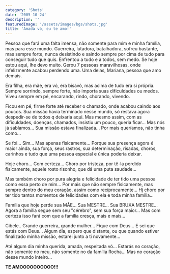 ```yaml
---
category: 'Shots'
date: '2005-10-24'
description: ''
featuredImage: '/assets/images/bgs/shots.jpg'
title: 'Amada vó, eu te amo!'
---
```


Pessoa que fará uma falta imensa, não somente para mim e minha família, mas para esse mundo. Guerreira, lutadora, batalhadora, sofreu bastante, mas sempre forte, nunca desistindo e saindo sempre por cima de tudo para conseguir tudo que quis. Enfrentou a tudo e a todos, sem medo. Se hoje estou aqui, lhe devo muito. Gerou 7 pessoas maravilhosas, onde infelizmente acabou perdendo uma. Uma delas, Mariana, pessoa que amo demais.

Era filha, era mãe, era vó, era bisavó, mas acima de tudo era si própria. Sempre sorrindo, sempre forte, não importa suas dificuldades ou medos. Viveu sempre em pé, encarando, rindo, chorando, vivendo.

Ficou em pé, firme forte até receber o chamado, onde acabou caindo aos poucos. Sua missão havia terminado nesse mundo, só restava agora despedir-se de todos q deixaria aqui. Mas mesmo assim, com as dificuldades, doenças, chamados, insistiu um pouco, queria ficar... Mas nós já sabíamos... Sua missão estava finalizada... Por mais queríamos, não tinha como...

Se foi... Sim... Mas apenas fisicamente... Porque sua presença agora é maior ainda, sua força, seus rastros, sua determinação, risadas, choros, carinhos e tudo que uma pessoa especial e única poderia deixar.

Hoje choro... Com certeza... Choro por tristeza, por tê-la perdido fisicamente, aquele rosto risonho, que dá uma puta saudade...

Mas também choro por pura alegria e felicidade de ter tido uma pessoa como essa perto de mim... Por mais que não sempre fisicamente, mas sempre dentro do meu coração, assim como recíprocamente... Hj choro por ter tido tantos momentos de felicidades com ela e toda minha família...

Família que hoje perde sua MÃE... Sua MESTRE... Sua BRUXA MESTRE... Agora a família segue sem seu "cérebro", sem sua força maior... Mas com certeza isso fará com que a família cresça, mais e mais...

Cibele.. Grande guerreira, grande mulher... Fique com Deus... E sei que estás com Deus... Algum dia, espero que distante, ou que quando estiver finalizado minha missão, estarei junto a ti novamente...

Até algum dia minha querida, amada, respeitada vó... Estarás no coração, não somente no meu, não somente no da família Rocha... Mas no coração desse mundo inteiro...

**TE AMOOOOOOOOOO!!!**
